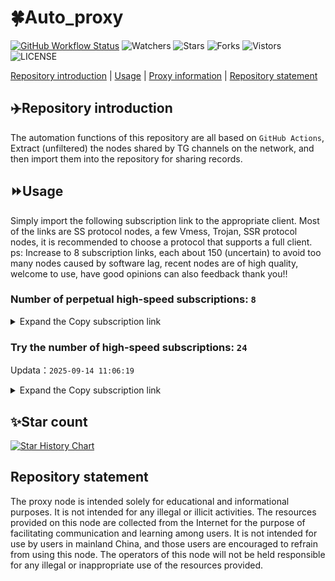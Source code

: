 # 🍀Auto_proxy
[![GitHub Workflow Status](https://img.shields.io/github/actions/workflow/status/PangTouY00/Auto_proxy/main.yml?branch=main)](https://github.com/PangTouY00/Auto_proxy/actions/workflows/main.yml?branch=main) 
![Watchers](https://img.shields.io/github/watchers/w1770946466/Auto_proxy) ![Stars](https://img.shields.io/github/stars/PangTouY00/Auto_proxy) ![Forks](https://img.shields.io/github/forks/w1770946466/Auto_proxy) ![Vistors](https://visitor-badge.laobi.icu/badge?page_id=PangTouY00.Auto_proxy) ![LICENSE](https://img.shields.io/badge/license-CC%20BY--SA%204.0-green.svg)

[Repository introduction](https://github.com/PangTouY00/Auto_proxy#Repositoryintroduction) | [Usage](https://github.com/PangTouY00/Auto_proxy#Usage) | [Proxy information](https://github.com/PangTouY00/Auto_proxy#Proxyinformation) | [Repository statement](https://github.com/PangTouY00/Auto_proxy#Repositorystatement)

## ✈️Repository introduction
The automation functions of this repository are all based on `GitHub Actions`,
Extract (unfiltered) the nodes shared by TG channels on the network, and then import them into the repository for sharing records.

## ⏩Usage
Simply import the following subscription link to the appropriate client. Most of the links are SS protocol nodes, a few Vmess, Trojan, SSR protocol nodes, it is recommended to choose a protocol that supports a full client.
ps: Increase to 8 subscription links, each about 150 (uncertain) to avoid too many nodes caused by software lag, recent nodes are of high quality, welcome to use, have good opinions can also feedback thank you!!

### Number of perpetual high-speed subscriptions: `8`

<details>
  <summary>Expand the Copy subscription link</summary>

  
- [Multiprotocol Base64 encoding](https://raw.githubusercontent.com/PangTouY00/Auto_proxy/main/Long_term_subscription1)
`https://raw.githubusercontent.com/PangTouY00/Auto_proxy/main/Long_term_subscription_num`
`Total number of merge nodes: 419`

- [Multiprotocol Base64 encoding](https://raw.githubusercontent.com/PangTouY00/Auto_proxy/main/Long_term_subscription1)
`https://raw.githubusercontent.com/PangTouY00/Auto_proxy/main/Long_term_subscription1`
`Total number of merge nodes: 53`

- [Multiprotocol Base64 encoding](https://raw.githubusercontent.com/PangTouY00/Auto_proxy/main/Long_term_subscription2)
`https://raw.githubusercontent.com/PangTouY00/Auto_proxy/main/Long_term_subscription2`
`Total number of merge nodes: 53`

- [Multiprotocol Base64 encoding](https://raw.githubusercontent.com/PangTouY00/Auto_proxy/main/Long_term_subscription3)
`https://raw.githubusercontent.com/PangTouY00/Auto_proxy/main/Long_term_subscription3`
`Total number of merge nodes: 53`

- [Multiprotocol Base64 encoding](https://raw.githubusercontent.com/PangTouY00/Auto_proxy/main/Long_term_subscription4)
`https://raw.githubusercontent.com/PangTouY00/Auto_proxy/main/Long_term_subscription4`
`Total number of merge nodes: 53`

- [Multiprotocol Base64 encoding](https://raw.githubusercontent.comPangTouY00/Auto_proxy/main/Long_term_subscription5)
`https://raw.githubusercontent.com/PangTouY00/Auto_proxy/main/Long_term_subscription5`
`Total number of merge nodes: 53`

- [Multiprotocol Base64 encoding](https://raw.githubusercontent.com/PangTouY00/Auto_proxy/main/Long_term_subscription6)
`https://raw.githubusercontent.com/PangTouY00/Auto_proxy/main/Long_term_subscription6`
`Total number of merge nodes: 53`

- [Multiprotocol Base64 encoding](https://raw.githubusercontent.com/PangTouY00/Auto_proxy/main/Long_term_subscription7)
`https://raw.githubusercontent.com/PangTouY00/Auto_proxy/main/Long_term_subscription7`
`Total number of merge nodes: 53`

- [Multiprotocol Base64 encoding](https://raw.githubusercontent.com/PangTouY00/Auto_proxy/main/Long_term_subscription8)
`https://raw.githubusercontent.com/PangTouY00/Auto_proxy/main/Long_term_subscription8`
`Total number of merge nodes: 48`

- [Clash subscription](https://raw.githubusercontent.com/PangTouY00/Auto_proxy/main/Long_term_subscription2.yaml)
`https://raw.githubusercontent.com/PangTouY00/Auto_proxy/main/Long_term_subscription1.yaml`


- [Clash subscription](https://raw.githubusercontent.com/PangTouY00/Auto_proxy/main/Long_term_subscription2.yaml)
`https://raw.githubusercontent.com/PangTouY00/Auto_proxy/main/Long_term_subscription2.yaml`


- [Clash subscription](https://raw.githubusercontent.com/PangTouY00/Auto_proxy/main/Long_term_subscription3.yaml)
`https://raw.githubusercontent.com/PangTouY00/Auto_proxy/main/Long_term_subscription3.yaml`
  
</details>

### Try the number of high-speed subscriptions: `24`
Updata：`2025-09-14 11:06:19`


<details>
  <summary>Expand the Copy subscription link</summary>  





















































































































































































































































































































































































































































































































































































































































































































































































































































































































































































































































































































































































































































































































































































































































































































































































































































































































































































































































































































































































































































































































































































































































































































































































































































































































































































































































































































































































































































































































































































































































































































































































































































































































































































































































































































































































































































































































































































































































































































































































































































































































































































































































































































































































































































































































































































































































































































































































































































































































































































































































































































































































































































































































































































































































































































































































































































































































































































































































































































































































































































































































































































































































































































































































































































































































































































































































































































































































































































































































































































































































































































































































































































































































































































































































































































































































































































































































































































































































































































































































































































































































































































































































































































































































































































































































































































































































































































































































































































































































































































































































































































































































































































































































































































































































































































































































































































































































































































































































































































































































































































































































































































































































































































































































































































































































































































































































































































































































































































































































































































































































































































































































































































































































































































































































































































































































































































































































































































































































































































































































































































































































































































































































































































































































































































































































































































































































































































































































































































































































































































































































































































































































































































































































































































































































































































































































































































































































































































































































































































































































































































































































































































































































































































































































































































































































































































































































































































































































































































































































































































































































































































































































































































































































































































































































































































































































































































































































































































































































































































































































































































































































































































































































































































































































































































































































































































































































































































































































































































































































































































































































































































































































































































































































































































































































































































































































































































































































































































































































































































































































































































































































































































































































































































































































































































































































































































































































































































































































































































































































































































































































































































































































































































































































































































































































































































































































































































































































































































































































































































































































































































































































































































































































































































































































































































































































































































































































































































































































































































































































































































































































































































































































































































































































































































































































































































































































































































































































































































































































































































































































































































































































































































































































































































































































































































































































































































































































































































































































































































































































































































































































































































































































































































































































































































































































































































































































































































































































































































































































>Trial subscription：
`https://guanwang.1010520.click/api/v1/client/subscribe?token=f349795448a518cca077054f9746aac6`




>Trial subscription：
`https://go.yueyun.de/api/v1/client/subscribe?token=96f292b0be943dbdb623984008e39ada`




>Trial subscription：
`https://kingfisher.top/api/v1/client/subscribe?token=bf9edebf1b8dcdb7d936e8dcb334bf8f`




>Trial subscription：
`https://xiaohuolongjc.top/api/v1/client/subscribe?token=818369240bf7c4c21ccf825942835921`




>Trial subscription：
`https://gw-zubknq2tly.1010520.click/api/v1/client/subscribe?token=1a16d75b4d1decfdd65a312cf8c9a649`




>Trial subscription：
`https://qingyun.zybs.eu.org/api/v1/client/subscribe?token=731845fd0334ef7a3e2dd5c3b745876d`




>Trial subscription：
`https://www.huojian2.xyz/api/v1/client/subscribe?token=f590ebaf665f9acf1311d28f33247296`




>Trial subscription：
`https://ld88.nxxbbf.com/api/v1/client/subscribe?token=63f098c88663ea28401da2f281cdfc41`




>Trial subscription：
`https://nekocloud.xx.kg/api/v1/client/subscribe?token=76a7e5c690dadab8211ccc3f779e4ee2`




>Trial subscription：
`https://v2b.zyrhk.top/api/v1/client/subscribe?token=d6726e81d5e0191f5999a2872ca5067c`




>Trial subscription：
`https://dash.tuzivip03.top/api/v1/client/subscribe?token=c80f55057f5f6f623dc254f02cadaa12`




>Trial subscription：
`https://yywhale.com/api/v1/client/subscribe?token=a6df180f2003086fdab8fe48752726fe`




>Trial subscription：
`https://www.eeevpn.com/api/v1/client/subscribe?token=a9adde735096f34593fcd3cab14b2d6f`




>Trial subscription：
`https://dashuai.us/api/v1/client/subscribe?token=dcf2f120f6a30087ba20c8d29a4d48a7`




>Trial subscription：
`https://gw-8gdesscrja.1010520.click/api/v1/client/subscribe?token=5c519ad31c642e5a39fe36c56056403c`




>Trial subscription：
`https://gw-tokwyrfy9u.1010520.click/api/v1/client/subscribe?token=c3676f40616bf8d39c04af5bce47b495`




>Trial subscription：
`https://nekocloud.qzz.io/api/v1/client/subscribe?token=082169ab4f49ae3596e13e0d3e31962d`




>Trial subscription：
`https://sy-4dskhb.fj520.click/api/v1/client/subscribe?token=f2a18bef74c7f3737dee51b0b72724ad`




>Trial subscription：
`https://cfvpn.com/api/v1/client/subscribe?token=17f2d0707e5e01bf0520c848c971aadb`




>Trial subscription：
`http://tinnyrick8888.com/api/v1/client/subscribe?token=999b586a4cdc8974f1834aebeb287469`




>Trial subscription：
`https://gw-wzpalhftjc.1010520.click/api/v1/client/subscribe?token=eaf7b5fdab22804ba64e0be1d239d996`




>Trial subscription：
`https://dash.tuzivip02.top/api/v1/client/subscribe?token=4d70d56d1d5f3f152a486d7e14ce18b5`




>Trial subscription：
`https://dash.tuzivip01.top/api/v1/client/subscribe?token=3fd6a594bf184e70e9273855896ae294`




>Trial subscription：
`https://ldld.whtjdasha.com/api/v1/client/subscribe?token=84e14314277673cb2ccc83db64392818`



</details>

## ✨Star count
[![Star History Chart](https://api.star-history.com/svg?repos=PangTouY00/Auto_proxy&type=Date)](https://star-history.com/#w1770946466/Auto_proxy&Date)



## Repository statement
The proxy node is intended solely for educational and informational purposes. It is not intended for any illegal or illicit activities. The resources provided on this node are collected from the Internet for the purpose of facilitating communication and learning among users. It is not intended for use by users in mainland China, and those users are encouraged to refrain from using this node. The operators of this node will not be held responsible for any illegal or inappropriate use of the resources provided.
